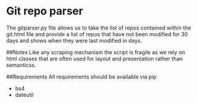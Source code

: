 Git repo parser
==============
The gitparser.py file allows us to take the list of repos contained within the git.html file and provide a list of repos that have not been modified for 30 days and shows when they were last modified in days.

##Notes
Like any scraping mechanism the script is fragile as we rely on html classes that are often used for layout and presentation rather than semanticss.

##Requirements
All requirements should be available via pip
- bs4
- dateutil
  

